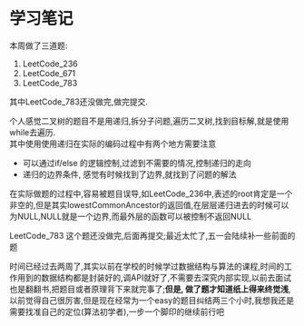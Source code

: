 # 学习笔记

本周做了三道题:
1. LeetCode_236
2. LeetCode_671
3. LeetCode_783

其中LeetCode_783还没做完,做完提交.

个人感觉二叉树的题目不是用递归,拆分子问题,遍历二叉树,找到目标解,就是使用while去遍历.  
其中使用使用递归在实际的编码过程中有两个地方需要注意
- 可以通过if/else 的逻辑控制,过滤到不需要的情况,控制递归的走向
- 递归的边界条件, 感觉有时候找到了边界,就找到了问题的解法

在实际做题的过程中,容易被题目误导,如LeetCode_236中,表述的root肯定是一个非空的,但是其实lowestCommonAncestor的返回值,在层层递归进去的时候可以为NULL,NULL就是一个边界,而最外层的函数可以被控制不返回NULL  

LeetCode_783 这个题还没做完,后面再提交;最近太忙了,五一会陆续补一些前面的题

时间已经过去两周了,其实以前在学校的时候学过数据结构与算法的课程,时间的工作用到的数据结构都是封装好的,调API就好了,不需要去深究内部实现,以前去面试也是翻翻书,把题目或者原理背下来就完事了;**但是, 做了题才知道纸上得来终觉浅**,以前觉得自己很厉害,但是现在经常为一个easy的题目纠结两三个小时,我想我还是需要找准自己的定位(算法初学者),一步一个脚印的继续前行吧